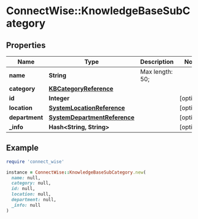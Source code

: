 # ConnectWise::KnowledgeBaseSubCategory

## Properties

| Name | Type | Description | Notes |
| ---- | ---- | ----------- | ----- |
| **name** | **String** |  Max length: 50; |  |
| **category** | [**KBCategoryReference**](KBCategoryReference.md) |  |  |
| **id** | **Integer** |  | [optional] |
| **location** | [**SystemLocationReference**](SystemLocationReference.md) |  | [optional] |
| **department** | [**SystemDepartmentReference**](SystemDepartmentReference.md) |  | [optional] |
| **_info** | **Hash&lt;String, String&gt;** |  | [optional] |

## Example

```ruby
require 'connect_wise'

instance = ConnectWise::KnowledgeBaseSubCategory.new(
  name: null,
  category: null,
  id: null,
  location: null,
  department: null,
  _info: null
)
```

